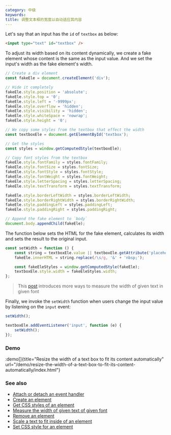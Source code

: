 ```yaml
---
category: 中级
keywords:
title: 调整文本框的宽度以自动适应其内容
---
```


Let's say that an input has the `id` of `textbox` as below:

```html
<input type="text" id="textbox" />
```

To adjust its width based on its content dynamically, we create a fake element whose content is the same as the input value. And we set the input's width as the fake element's width.

```js
// Create a div element
const fakeEle = document.createElement('div');

// Hide it completely
fakeEle.style.position = 'absolute';
fakeEle.style.top = '0';
fakeEle.style.left = '-9999px';
fakeEle.style.overflow = 'hidden';
fakeEle.style.visibility = 'hidden';
fakeEle.style.whiteSpace = 'nowrap';
fakeEle.style.height = '0';

// We copy some styles from the textbox that effect the width
const textboxEle = document.getElementById('textbox');

// Get the styles
const styles = window.getComputedStyle(textboxEle);

// Copy font styles from the textbox
fakeEle.style.fontFamily = styles.fontFamily;
fakeEle.style.fontSize = styles.fontSize;
fakeEle.style.fontStyle = styles.fontStyle;
fakeEle.style.fontWeight = styles.fontWeight;
fakeEle.style.letterSpacing = styles.letterSpacing;
fakeEle.style.textTransform = styles.textTransform;

fakeEle.style.borderLeftWidth = styles.borderLeftWidth;
fakeEle.style.borderRightWidth = styles.borderRightWidth;
fakeEle.style.paddingLeft = styles.paddingLeft;
fakeEle.style.paddingRight = styles.paddingRight;

// Append the fake element to `body`
document.body.appendChild(fakeEle);
```

The function below sets the HTML for the fake element, calculates its width and sets the result to the original input.

```js
const setWidth = function () {
    const string = textboxEle.value || textboxEle.getAttribute('placeholder') || '';
    fakeEle.innerHTML = string.replace(/\s/g, '&' + 'nbsp;');

    const fakeEleStyles = window.getComputedStyle(fakeEle);
    textboxEle.style.width = fakeEleStyles.width;
};
```

> This [post](/measure-the-width-of-given-text-of-given-font) introduces more ways to measure the width of given text in given font

Finally, we invoke the `setWidth` function when users change the input value by listening on the `input` event:

```js
setWidth();

textboxEle.addEventListener('input', function (e) {
    setWidth();
});
```

### Demo

:demo[]{title="Resize the width of a text box to fit its content automatically" url="/demo/resize-the-width-of-a-text-box-to-fit-its-content-automatically/index.html"}

### See also

-   [Attach or detach an event handler](/attach-or-detach-an-event-handler)
-   [Create an element](/create-an-element)
-   [Get CSS styles of an element](/get-css-styles-of-an-element)
-   [Measure the width of given text of given font](/measure-the-width-of-given-text-of-given-font)
-   [Remove an element](/remove-an-element)
-   [Scale a text to fit inside of an element](/scale-a-text-to-fit-inside-of-an-element)
-   [Set CSS style for an element](/set-css-style-for-an-element)
